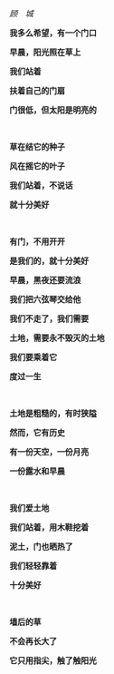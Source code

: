 　　　　

*顾　城* 　



**我多么希望，有一个门口** 　

**早晨，阳光照在草上** 　

**我们站着** 　

**扶着自己的门扇** 　

**门很低，但太阳是明亮的** 　

**<br>**

**草在结它的种子** 　

**风在摇它的叶子** 　

**我们站着，不说话** 　

**就十分美好** 　

**<br>**

**有门，不用开开** 　

**是我们的，就十分美好** 　

**早晨，黑夜还要流浪** 　

**我们把六弦琴交给他** 　

**我们不走了，我们需要** 　

**土地，需要永不毁灭的土地** 　

**我们要乘着它** 　

**度过一生** 　

**<br>**

**土地是粗糙的，有时狭隘** 　

**然而，它有历史** 　

**有一份天空，一份月亮** 　

**一份露水和早晨** 　

**<br>**

**我们爱土地** 　

**我们站着，用木鞋挖着** 　

**泥土，门也晒热了** 　

**我们轻轻靠着** 　

**十分美好** 　

**<br>**

**墙后的草** 　

**不会再长大了** 　

**它只用指尖，触了触阳光**